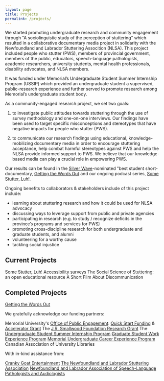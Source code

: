 ```yaml
---
layout: page
title: Projects
permalink: /projects/
---
```

We started promoting undergraduate research and community engagement through "A sociolinguistic study of the perception of stuttering" which resulted in a collaborative documentary media project in solidarity with the Newfoundland and Labrador Stuttering Assocition (NLSA). This project included people who stutter (PWS), members of provincial government, members of the public, educators, speech-language pathologists, academic researchers, university students, mental health professionals, disability advocates, and NLSA members. 

It was funded under Memorial’s Undergraduate Student Summer Internship Program (USSIP) which provided an undergraduate student a supervised, public-research experience and further served to promote research among Memorial’s undergraduate student body.

As a community-engaged research project, we set two goals: 

1. to investigate public attitudes towards stuttering through the use of survey methodology and one-on-one interviews. Our findings have been used to target specific misconceptions and stereotypes that have negative impacts for people who stutter (PWS).

2. to communicate our research findings using educational, knowledge-mobilizing documentary media in order to encourage stuttering acceptance, help combat harmful stereotypes against PWS and help the NLSA provide informed support to PWS. We believe that our knowledge-based media can play a crucial role in empowering PWS.

Our results can be found in the [Silver Wave](https://www.swfilmfest.com/)-nominated "best student short-documentary, [Getting the Words Out](https://youtu.be/q5qlJvbfsCk) and our ongoing podcast series, [Some Stutter, Luh!](http://www.somestutterluh.ca).

Ongoing benefits to collaborators & stakeholders include of this project include:

- learning about stuttering research and how it could be used for NLSA advocacy
- discussing ways to leverage support from public and private agencies
- participating in research (e.g. to study / recognize deficits in the province’s programs and services for PWS)
- promoting cross-discipline research for both undergraduate and graduate students, and alumni
- volunteering for a worthy cause
- tackling social injustice

<h2>Current Projects</h2>

[Some Stutter, Luh!](https://somestutterluh.ca)
[Accessibility surveys](2022-04-01-ACCESS_SURVEY.md)
The Social Science of Stuttering: an open educational resource
A Short Film About Discommunication

<h2>Completed Projects</h2>

[Getting the Words Out](https://youtu.be/q5qlJvbfsCk)

We gratefully acknowledge our funding partners:

Memorial University's [Office of Public Engagement](https://www.mun.ca/publicengagement/): [Quick Start Funding](https://www.mun.ca/publicengagement/funding/quickstartfund.php) & [Accelerator Grant](https://www.mun.ca/publicengagement/funding/accelerator.php)
The [J.R. Smallwood Foundation Research Grant](https://www.mun.ca/smallwood/grants/research_grant.php)
The [Undergraduate Student Summer Internship Program](https://research-tools.mun.ca/funding/opportunities/university-student-summer-internship-program-ussip-2022-2023/)
[Graduate Student Work Experience Program](https://www.mun.ca/student/career-services/build-work-experience/work-on-campus/grad-student-work-experience-program---gradswep/)
[Memorial Undergraduate Career Experience Program](https://www.mun.ca/student/career-services/build-work-experience/work-on-campus/memorials-undergraduate-career-experience-program/)
Canadian Association of University Libraries

With in-kind assistance from:

[Cranky Goat Entertainment](https://crankygoatentertainment.ca/)
[The Newfoundland and Labrador Stuttering Association](http://nlstuttering.ca/)
[Newfoundland and Labrador Association of Speech-Language Pathologists and Audiologists](https://nlaslpa.ca/)
